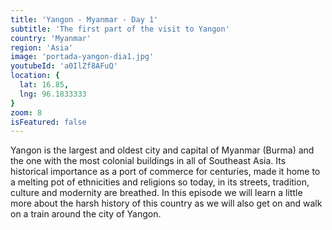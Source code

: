 ```yaml
---
title: 'Yangon - Myanmar - Day 1'
subtitle: 'The first part of the visit to Yangon'
country: 'Myanmar'
region: 'Asia'
image: 'portada-yangon-dia1.jpg'
youtubeId: 'a0IlZf8AFuQ'
location: {
  lat: 16.85,
  lng: 96.1833333
}
zoom: 8
isFeatured: false
---
```


Yangon is the largest and oldest city and capital of Myanmar (Burma) and the one with the most colonial buildings in all of Southeast Asia. Its historical importance as a port of commerce for centuries, made it home to a melting pot of ethnicities and religions so today, in its streets, tradition, culture and modernity are breathed. In this episode we will learn a little more about the harsh history of this country as we will also get on and walk on a train around the city of Yangon.